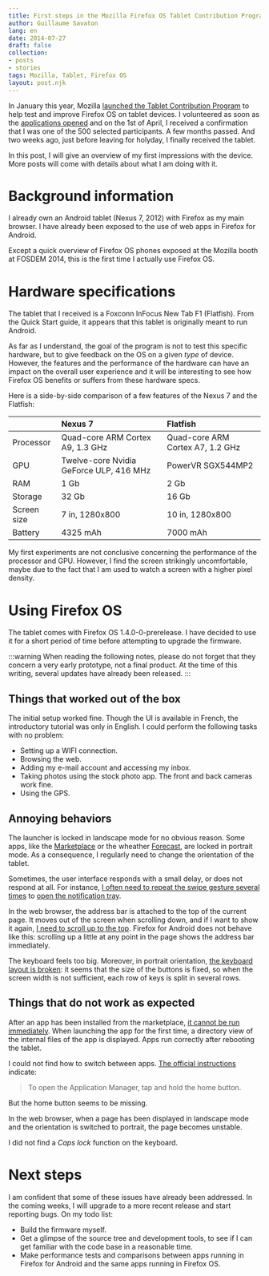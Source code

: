 ```yaml
---
title: First steps in the Mozilla Firefox OS Tablet Contribution Program
author: Guillaume Savaton
lang: en
date: 2014-07-27
draft: false
collection:
- posts
- stories
tags: Mozilla, Tablet, Firefox OS
layout: post.njk
---
```


In January this year, Mozilla [launched the Tablet Contribution Program](https://hacks.mozilla.org/2014/01/mozilla-launches-contribution-program-to-help-deliver-firefox-os-to-tablets/)
to help test and improve Firefox OS on tablet devices.
I volunteered as soon as the [applications opened](https://hacks.mozilla.org/2014/02/open-applications-tcp/)
and on the 1st of April, I received a confirmation that I was one of the 500 selected participants.
A few months passed. And two weeks ago, just before leaving for holyday, I finally received the tablet.

In this post, I will give an overview of my first impressions with the device.
More posts will come with details about what I am doing with it.

<!-- more -->

Background information
======================

I already own an Android tablet (Nexus 7, 2012) with Firefox as my main browser.
I have already been exposed to the use of web apps in Firefox for Android.

Except a quick overview of Firefox OS phones exposed at the Mozilla booth at FOSDEM 2014,
this is the first time I actually use Firefox OS.

Hardware specifications
=======================

The tablet that I received is a Foxconn InFocus New Tab F1 (Flatfish).
From the Quick Start guide, it appears that this tablet is originally meant to run Android.

As far as I understand, the goal of the program is not to test this specific hardware,
but to give feedback on the OS on a given *type* of device.
However, the features and the performance of the hardware can have an
impact on the overall user experience and it will be interesting to see how Firefox OS
benefits or suffers from these hardware specs.

Here is a side-by-side comparison of a few features of the Nexus 7 and the Flatfish:

| <!---->     | Nexus 7                                 | Flatfish                         |
|:------------|:----------------------------------------|:---------------------------------|
| Processor   | Quad-core ARM Cortex A9, 1.3 GHz        | Quad-core ARM Cortex A7, 1.2 GHz |
| GPU         | Twelve-core Nvidia GeForce ULP, 416 MHz | PowerVR SGX544MP2                |
| RAM         | 1 Gb                                    | 2 Gb                             |
| Storage     | 32 Gb                                   | 16 Gb                            |
| Screen size | 7 in, 1280x800                          | 10 in, 1280x800                  |
| Battery     | 4325 mAh                                | 7000 mAh                         |

My first experiments are not conclusive concerning the performance of the processor and GPU.
However, I find the screen strikingly uncomfortable, maybe due to the fact that I am used
to watch a screen with a higher pixel density.

Using Firefox OS
================

The tablet comes with Firefox OS 1.4.0-0-prerelease.
I have decided to use it for a short period of time before attempting to upgrade the firmware.

:::warning
When reading the following notes, please do not forget that they concern
a very early prototype, not a final product.
At the time of this writing, several updates have already been released.
:::

Things that worked out of the box
---------------------------------

The initial setup worked fine.
Though the UI is available in French, the introductory tutorial was only in English.
I could perform the following tasks with no problem:

* Setting up a WIFI connection.
* Browsing the web.
* Adding my e-mail account and accessing my inbox.
* Taking photos using the stock photo app. The front and back cameras work fine.
* Using the GPS.

Annoying behaviors
------------------

The launcher is locked in landscape mode for no obvious reason.
Some apps, like the [Marketplace](https://marketplace.firefox.com/) or the
wheather [Forecast](https://marketplace.firefox.com/app/forecast), are locked in portrait mode.
As a consequence, I regularly need to change the orientation of the tablet.

Sometimes, the user interface responds with a small delay, or does not respond at all.
For instance, [I often need to repeat the swipe gesture several times](https://discourse.mozilla-community.org/t/bug-notification-area-is-hard-to-activate/529)
to [open the notification tray](https://support.mozilla.org/en-US/kb/navigating-your-firefox-os-phone#w_see-your-notifications).

In the web browser, the address bar is attached to the top of the current page.
It moves out of the screen when scrolling down, and if I want to show it again,
[I need to scroll up to the top](https://discourse.mozilla-community.org/t/bug-scrolling-back-to-top-is-painful/533).
Firefox for Android does not behave like this: scrolling up a little at any point in the page
shows the address bar immediately.

The keyboard feels too big.
Moreover, in portrait orientation, [the keyboard layout is broken](https://bugzilla.mozilla.org/show_bug.cgi?id=1007393):
it seems that the size of the buttons is fixed, so when the
screen width is not sufficient, each row of keys is split in several rows.

Things that do not work as expected
-----------------------------------

After an app has been installed from the marketplace, [it cannot be run immediately](https://bugzilla.mozilla.org/show_bug.cgi?id=1008516).
When launching the app for the first time, a directory view of the internal files of the app
is displayed.
Apps run correctly after rebooting the tablet.

I could not find how to switch between apps.
[The official instructions](https://support.mozilla.org/en-US/kb/how-to-switch-between-or-quit-apps)
indicate:

> To open the Application Manager, tap and hold the home button.

But the home button seems to be missing.

In the web browser, when a page has been displayed in landscape mode and the orientation is switched
to portrait, the page becomes unstable.

I did not find a *Caps lock* function on the keyboard.

Next steps
==========

I am confident that some of these issues have already been addressed.
In the coming weeks, I will upgrade to a more recent release and start reporting bugs.
On my todo list:

* Build the firmware myself.
* Get a glimpse of the source tree and development tools, to see if I can get familiar with the code base in a reasonable time.
* Make performance tests and comparisons between apps running in Firefox for Android and the same apps running in Firefox OS.
